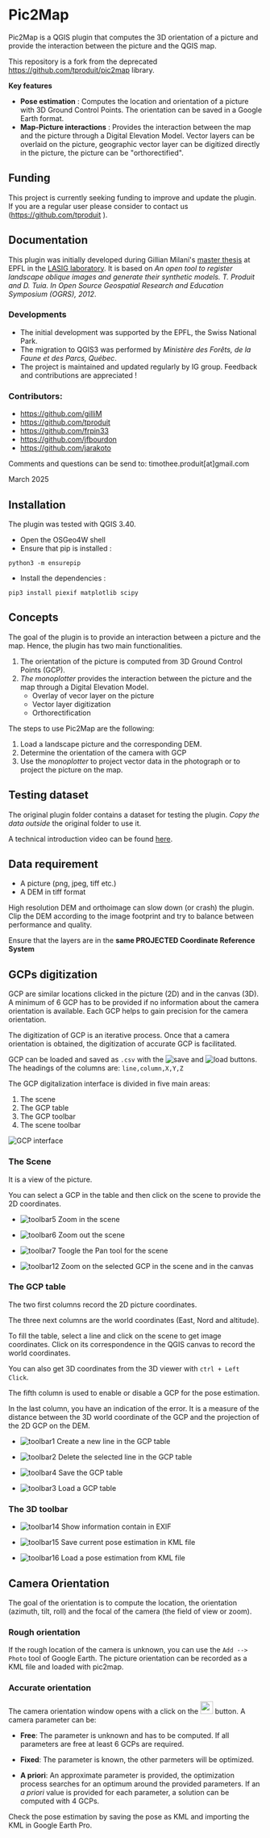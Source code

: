 # Pic2Map

Pic2Map is a QGIS plugin that computes the 3D orientation of a picture and provide the interaction between the picture and the QGIS map.

This repository is a fork from the deprecated https://github.com/tproduit/pic2map library.

**Key features**
- **Pose estimation** : Computes the location and orientation of a picture with 3D Ground Control Points. The orientation can be saved in a Google Earth format.
- **Map-Picture interactions** : Provides the interaction between the map and the picture through a Digital Elevation Model. Vector layers can be overlaid on the picture, geographic vector layer can be digitized directly in the picture, the picture can be "orthorectified".

## Funding
This project is currently seeking funding to improve and update the plugin. If you are a regular user please consider to contact us (https://github.com/tproduit ).

## Documentation

This plugin was initially developed during  Gillian Milani's [master thesis](https://documents.epfl.ch/groups/l/la/lasig-unit/www/pic2map/rapport_PdM_gmilani.pdf) at EPFL in the [LASIG laboratory](http://lasig.epfl.ch). 
It is based on  *An open tool to register landscape oblique images and generate their synthetic models. 
T. Produit and D. Tuia. 
In Open Source Geospatial Research and Education Symposium (OGRS), 2012*.

### Developments
- The initial development was supported by the EPFL, the Swiss National Park.
- The migration to QGIS3 was performed by *Ministère des Forêts, de la Faune et des Parcs, Québec*.
- The project is maintained and updated regularly by IG group. Feedback and contributions are appreciated !

### Contributors:
* https://github.com/gilliM
* https://github.com/tproduit 
* https://github.com/frpin33
* https://github.com/jfbourdon
* https://github.com/jarakoto

Comments and questions can be send to: timothee.produit[at]gmail.com

March 2025

## Installation

The plugin was tested with QGIS 3.40.
 
- Open the OSGeo4W shell
- Ensure that pip is installed :
```
python3 -m ensurepip
```
- Install the dependencies :
```
pip3 install piexif matplotlib scipy
```

## Concepts

The goal of the plugin is to provide an interaction between a picture and the map. 
Hence, the plugin has two main functionalities.

1. The orientation of the picture is computed from 3D Ground Control Points (GCP).
2. *The monoplotter* provides the interaction between the picture and the map through a Digital Elevation Model.
    * Overlay of vecor layer on the picture
    * Vector layer digitization
    * Orthorectification
   
The steps to use Pic2Map are the following:

1. Load a landscape picture and the corresponding DEM.
2. Determine the orientation of the camera with GCP
3. Use the *monoplotter* to project vector data in the photograph or to project the picture on the map.


## Testing dataset

The original plugin folder contains a dataset for testing the plugin. 
*Copy the data outside* the original folder to use it.

A technical introduction video can be found [here](https://www.youtube.com/watch?v=3Wic6PYUaKU).



## Data requirement

* A picture (png, jpeg, tiff etc.)
* A DEM in tiff format 
<!-- * [Optional] An orthoimage to render the 3D image and detect GCPs
* [Optional] Vector layer to be overlaid on the picture -->

High resolution DEM and orthoimage can slow down (or crash) the plugin. 
Clip the DEM according to the image footprint and try to balance between performance and quality.

Ensure that the layers are in the **same PROJECTED Coordinate Reference System**


## GCPs digitization

GCP are similar locations clicked in the picture (2D) and in the canvas (3D). 
A minimum of 6 GCP has to be provided if no information about the camera orientation is available. 
Each GCP helps to gain precision for the camera orientation.

<!-- The GCP can be clicked in the map or in the 3D view with `ctrl + left click`. 
The 3D view ease ![3D viewer](images/toolbar10.png) the recognition of similar location, but the map is better to digitize accurate GCP. -->

The digitization of GCP is an iterative process. 
Once that a camera orientation is obtained, the digitization of accurate GCP is facilitated.

GCP can be loaded and saved as `.csv` with the ![save](images/toolbar3.png) and ![load](images/toolbar4.png) buttons.
The headings of the columns are: `line,column,X,Y,Z`

The GCP digitalization interface is divided in five main areas:

1. The scene
2. The GCP table
3. The GCP toolbar
4. The scene toolbar
<!-- 5. The 3D toolbar -->

![GCP interface](images/GCPApproach.png)


### The Scene

It is a view of the picture.

You can select a GCP in the table and then click on the scene to provide the 2D coordinates. 

* ![toolbar5](images/toolbar5.png)  Zoom in the scene

* ![toolbar6](images/toolbar6.png)  Zoom out the scene

* ![toolbar7](images/toolbar7.png)  Toogle the Pan tool for the scene

* ![toolbar12](images/toolbar12.png)  Zoom on the selected GCP in the scene and in the canvas


### The GCP table

The two first columns record the 2D picture coordinates. 

The three next columns are the world coordinates (East, Nord and altitude). 

To fill the table, select a line and click on the scene to get image coordinates. 
Click on its correspondence in the QGIS canvas to record the world coordinates.

You can also get 3D coordinates from the 3D viewer with `ctrl + Left Click`.

The fifth column is used to enable or disable a GCP for the pose estimation. 

In the last column, you have an indication of the error. It is a measure of the distance between the 3D world coordinate of the GCP and the projection of the 2D GCP on the DEM. 

* ![toolbar1](images/toolbar1.png)  Create a new line in the GCP table

* ![toolbar2](images/toolbar2.png)  Delete the selected line in the GCP table

* ![toolbar4](images/toolbar4.png)  Save the GCP table

* ![toolbar3](images/toolbar3.png)  Load a GCP table

<!-- * ![toolbar13](images/toolbar13.png)  Remove the reprojected GCPs after a pose estimation -->

<!-- * ![toolbar8](images/toolbar8.png)  Change display setting of GCPs -->


### The 3D toolbar

<!-- * ![toolbar9](images/toolbar9.png)  Open the pose estimation dialog box

* ![toolbar10](images/toolbar10.png)  Open the 3D viewer. 

* ![toolbar11](images/toolbar11.png)  Close the GCP digitalization window and open the monoplotter -->

* ![toolbar14](images/toolbar14.png)  Show information contain in EXIF

* ![toolbar15](images/toolbar15.png)  Save current pose estimation in KML file

* ![toolbar16](images/toolbar16.png)  Load a pose estimation from KML file

<!-- Information about the motion in 3D viewer:

* `Left mouse button pressed`: move left-right an up-down
* `Right mouse button pressed`; rotate on the tilt and azimuth
* `Wheel`: go front and back (Press wheel for a finer placement)

Information about the capabilites in 3D viewer:

* `ctrl + Left Click`: get 3D coordinates for selected GCP
* `alt + Left Click`: fix the position of the camera at the clicked position -->


## Camera Orientation

The goal of the orientation is to compute the location, the orientation (azimuth, tilt, roll) and the focal of the camera (the field of view or zoom).

### Rough orientation
If the rough location of the camera is unknown, you can use the `Add --> Photo` tool of Google Earth. 
The picture orientation can be recorded as a KML file and loaded with pic2map.


### Accurate orientation
The camera orientation window opens with a click on the <img src="images/toolbar9.png" width="25"> button. 
A camera parameter can be:

* **Free**: The parameter is unknown and has to be computed. If all parameters are free at least 6 GCPs are required.

* **Fixed**: The parameter is known, the other parmeters will be optimized.

* **A priori**: An approximate parameter is provided, the optimization process searches for an optimum around the provided parameters. If an *a priori* value is provided for each parameter, a solution can be computed with 4 GCPs.

Check the pose estimation by saving the pose as KML and importing the KML in Google Earth Pro.

<!-- Check the pose estimation by opening the 3D viewer. 
It is initialized at the computed orientation. -->


<!-- ## Monoplotting

The monplotting interface is reached with the ![Play](images/toolbar11.png) button. -->

<!-- ### Vector layer overlay
A point or line layer which is visible in the map will be overlaid on the picture if the `Refresh Layers` button is clicked. 
The symbology and labels used in the canvas are reproduced in the picture. 
You can overlay simple, categorized or graduated symbology. 
However, you cannot use complex symbology, like point represented by stars or double lines representations.
You can press on `label settings` for controlling label appearance. 

![Vector Overlay](images/visualisation.png) -->

<!-- ### Measurements
The monoplotter can be clicked with **`Click`**. 
You can choose to measure objects in the map plane (2D) or in 3D (on the DEM surface).

The measure tool doesn't measure directly in the picture but projects the click of the mouse in the canvas. 
This implies a strange behavior: if a precise measurement is required, you have to zoom in the canvas.

### Digitization of new vector layer
The layer to be filled has to be active and in edition mode in the canvas. 
The `new feature` button is toggled. 
New points or new line vertices can be directly clicked in the picture with **`Ctrl+click`** -->

<!-- If you want to do precise digitization in the picture, you have to zoom at the right place in the canvas. -->

<!-- ### Orthorectification 
Each pixel of the picture is linked to a 3D geographic coordinate. 
The orthorectification uses this information to interpolate the orthorectified picture. 
**The accuracy depends on the DEM and GCP quality. Due to the oblique geometry large errors can be observed in some regions.** -->

<!-- ### Geographic coordinates of the pixels
The 3D geographic coordinates of each pixel can be saved as tiff images.

### Geometry analysis
This function computes three plots. The first plot shows the surface of a pixel which varies with the distance and the angle of incidence.
The two other plots show the angle of incidence.

This function is usefull to choose a good camera location to sense a landscape.

### Footprint
This function generates a vector layer which contains the area sensed by the camera.
 -->








